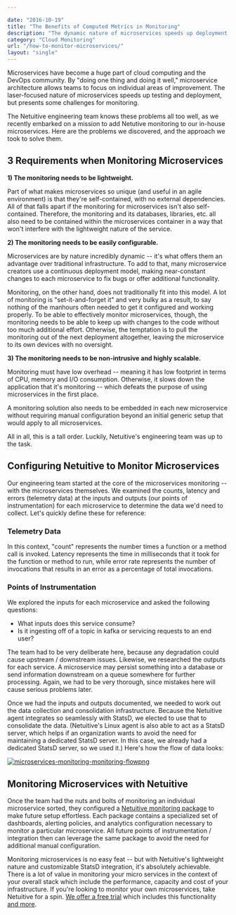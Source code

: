 ```yaml
---

date: "2016-10-19"
title: "The Benefits of Computed Metrics in Monitoring"
description: "The dynamic nature of microservices speeds up deployment, but presents problems for monitoring. Here's how we added Metricly to our in-house microservices."
category: "Cloud Monitoring"
url: "/how-to-monitor-microservices/"
layout: "single"
---
```


Microservices have become a huge part of cloud computing and the DevOps community. By "doing one thing and doing it well," microservice architecture allows teams to focus on individual areas of improvement. The laser-focused nature of microservices speeds up testing and deployment, but presents some challenges for monitoring.

The Netuitive engineering team knows these problems all too well, as we recently embarked on a mission to add Netutive monitoring to our in-house microservices. Here are the problems we discovered, and the approach we took to solve them.

3 Requirements when Monitoring Microservices
--------------------------------------------

**1) The monitoring needs to be lightweight.**

Part of what makes microservices so unique (and useful in an agile environment) is that they're self-contained, with no external dependencies. All of that falls apart if the monitoring for microservices isn't also self-contained. Therefore, the monitoring and its databases, libraries, etc. all also need to be contained within the microservices container in a way that won't interfere with the lightweight nature of the service.

**2) The monitoring needs to be easily configurable.**

Microservices are by nature incredibly dynamic -- it's what offers them an advantage over traditional infrastructure. To add to that, many microservice creators use a continuous deployment model, making near-constant changes to each microservice to fix bugs or offer additional functionality.

Monitoring, on the other hand, does not traditionally fit into this model. A lot of monitoring is "set-it-and-forget it" and very bulky as a result, to say nothing of the manhours often needed to get it configured and working properly. To be able to effectively monitor microservices, though, the monitoring needs to be able to keep up with changes to the code without too much additional effort. Otherwise, the temptation is to pull the monitoring out of the next deployment altogether, leaving the microservice to its own devices with no oversight.

**3) The monitoring needs to be non-intrusive and highly scalable.**

Monitoring must have low overhead -- meaning it has low footprint in terms of CPU, memory and I/O consumption. Otherwise, it slows down the application that it's monitoring -- which defeats the purpose of using microservices in the first place.

A monitoring solution also needs to be embedded in each new microservice without requiring manual configuration beyond an initial generic setup that would apply to all microservices.

All in all, this is a tall order. Luckily, Netuitive's engineering team was up to the task.

Configuring Netuitive to Monitor Microservices
----------------------------------------------

Our engineering team started at the core of the microservices monitoring -- with the microservices themselves. We examined the counts, latency and errors (telemetry data) at the inputs and outputs (our points of instrumentation) for each microservice to determine the data we'd need to collect.  Let's quickly define these for reference:

### Telemetry Data

In this context, "count" represents the number times a function or a method call is invoked. Latency represents the time in milliseconds that it took for the function or method to run, while error rate represents the number of invocations that results in an error as a percentage of total invocations.

### Points of Instrumentation

We explored the inputs for each microservice and asked the following questions:

-   What inputs does this service consume?
-   Is it ingesting off of a topic in kafka or servicing requests to an end user?

The team had to be very deliberate here, because any degradation could cause upstream / downstream issues. Likewise, we researched the outputs for each service. A microservice may persist something into a database or send information downstream on a queue somewhere for further processing.  Again, we had to be very thorough, since mistakes here will cause serious problems later.

Once we had the inputs and outputs documented, we needed to work out the data collection and consolidation infrastructure. Because the Netuitive agent integrates so seamlessly with StatsD, we elected to use that to consolidate the data. (Netuitive's Linux agent is also able to act as a StatsD server, which helps if an organization wants to avoid the need for maintaining a dedicated StatsD server. In this case, we already had a dedicated StatsD server, so we used it.) Here's how the flow of data looks:

[![microservices-monitoring-monitoring-flowpng](https://s3-us-west-2.amazonaws.com/com-netuitive-app-usw2-public/wp-content/uploads/2017/07/Microservices-Monitoring-Monitoring-FlowPNG-1024x275.png)](https://s3-us-west-2.amazonaws.com/com-netuitive-app-usw2-public/wp-content/uploads/2017/07/Microservices-Monitoring-Monitoring-FlowPNG.png)

Monitoring Microservices with Netuitive
---------------------------------------

Once the team had the nuts and bolts of monitoring an individual microservice sorted, they configured a [Netuitive monitoring package](/aws-monitoring-best-practices/) to make future setup effortless. Each package contains a specialized set of dashboards, alerting policies, and analytics configuration necessary to monitor a particular microservice. All future points of instrumentation / integration then can leverage the same package to avoid the need for additional manual configuration.

Monitoring microservices is no easy feat -- but with Netuitive's lightweight nature and customizable StatsD integration, it's absolutely achievable. There is a lot of value in monitoring your micro services in the context of your overall stack which include the performance, capacity and cost of your infrastructure. If you're looking to monitor your own microservices, take Netuitive for a spin.  [We offer a free trial](/signup) which includes this functionality [and more](/product).
